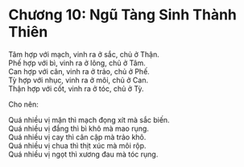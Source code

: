 # Chương 10: Ngũ Tàng Sinh Thành Thiên

Tâm hợp với mạch, vinh ra ở sắc, chủ ở Thận.  
Phế hợp với bì, vinh ra ở lông, chủ ở Tâm.  
Can hợp với cân, vinh ra ở trảo, chủ ở Phế.  
Tỳ hợp với nhục, vinh ra ở môi, chủ ở Can.  
Thận hợp với cốt, vinh ra ở tóc, chủ ở Tỳ.

Cho nên:

Quá nhiều vị mặn thì mạch đọng xít mà sắc biến.  
Quá nhiều vị đắng thì bì khô mà mao rụng.  
Quá nhiều vị cay thì cân cập mà trảo khô.  
Quá nhiều vị chua thì thịt xúc mà môi rộp.  
Quá nhiều vị ngọt thì xương đau mà tóc rụng.
